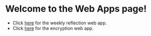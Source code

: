 # Welcome to the Web Apps page!
* Click [here](weekly-reflection) for the weekly reflection web app.
* Click [here](encryptions) for the encryption web app.